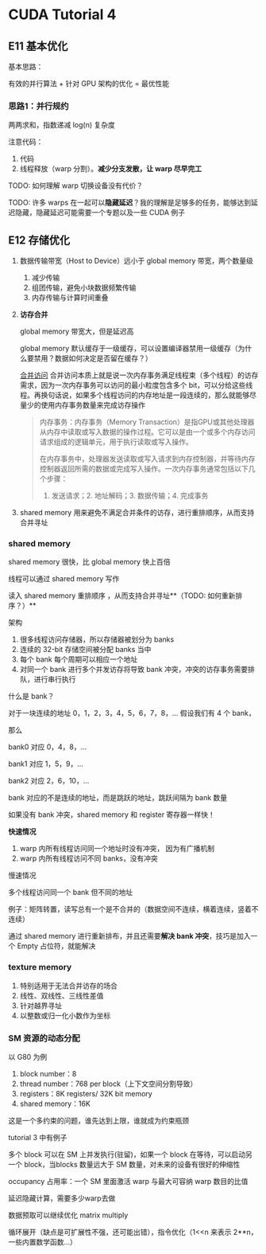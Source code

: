 # CUDA Tutorial 4

## E11 基本优化

基本思路：

有效的并行算法 + 针对 GPU 架构的优化 = 最优性能

### 思路1：并行规约

两两求和，指数递减 log(n) 复杂度

注意代码：

1. 代码
2. 线程释放（warp 分割）。**减少分支发散，让 warp 尽早完工**

TODO: 如何理解 warp 切换设备没有代价？

TODO: 许多 warps 在一起可以**隐藏延迟**？我的理解是足够多的任务，能够达到延迟隐藏，隐藏延迟可能需要一个专题以及一些 CUDA 例子

## E12 存储优化

1. 数据传输带宽（Host to Device）远小于 global memory 带宽，两个数量级

   1. 减少传输
   2. 组团传输，避免小块数据频繁传输
   3. 内存传输与计算时间重叠

2. **访存合并**

   global memory 带宽大，但是延迟高

   global memory 默认缓存于一级缓存，可以设置编译器禁用一级缓存（为什么要禁用？数据如何决定是否留在缓存？）

   [合并访问](https://face2ai.com/CUDA-F-4-3-%E5%86%85%E5%AD%98%E8%AE%BF%E9%97%AE%E6%A8%A1%E5%BC%8F/) 合并访问本质上就是说一次内存事务满足线程束（多个线程）的访存需求，因为一次内存事务可以访问的最小粒度包含多个 bit，可以分给这些线程。再换句话说，如果多个线程访问的内存地址是一段连续的，那么就能够尽量少的使用内存事务数量来完成访存操作

   > 内存事务：内存事务（Memory Transaction）是指GPU或其他处理器从内存中读取或写入数据的操作过程。它可以是由一个或多个内存访问请求组成的逻辑单元，用于执行读取或写入操作。
   >
   > 在内存事务中，处理器发送读取或写入请求到内存控制器，并等待内存控制器返回所需的数据或完成写入操作。一次内存事务通常包括以下几个步骤：
   >
   > 1. 发送请求；2. 地址解码；3. 数据传输；4. 完成事务

3. shared memory 用来避免不满足合并条件的访存，进行重排顺序，从而支持合并寻址

### shared memory

shared memory 很快，比 global memory 快上百倍

线程可以通过 shared memory 写作

读入 shared memory 重排顺序 ，从而支持合并寻址**（TODO: 如何重新排序？）**



架构

1. 很多线程访问存储器，所以存储器被划分为 banks
2. 连续的 32-bit 存储空间被分配 banks 当中
3. 每个 bank 每个周期可以相应一个地址
4. 对同一个 bank 进行多个并发访存将导致 bank 冲突，冲突的访存事务需要排队，进行串行执行

什么是 bank？

对于一块连续的地址 0，1，2，3，4，5，6，7，8，... 假设我们有 4 个 bank，

那么 

bank0 对应 0，4，8，...

bank1 对应 1，5，9，...

bank2 对应 2，6，10，...

bank 对应的不是连续的地址，而是跳跃的地址，跳跃间隔为 bank 数量

如果没有 bank 冲突，shared memory 和 register 寄存器一样快！

**快速情况**

1. warp 内所有线程访问同一个地址时没有冲突， 因为有广播机制
2. warp 内所有线程访问不同 banks，没有冲突

慢速情况

多个线程访问同一个 bank 但不同的地址



例子：矩阵转置，读写总有一个是不合并的（数据空间不连续，横着连续，竖着不连续）

通过 shared memory 进行重新排布，并且还需要**解决 bank 冲突**，技巧是加入一个 Empty 占位符，就能解决



### texture memory

1. 特别适用于无法合并访存的场合
2. 线性、双线性、三线性差值
3. 针对越界寻址
4. 以整数或归一化小数作为坐标

### SM 资源的动态分配

以 G80 为例

1. block number：8
2. thread number：768 per block（上下文空间分割导致）
3. registers：8K registers/ 32K bit memory
4. shared memory：16K

这是一个多约束的问题，谁先达到上限，谁就成为约束瓶颈

tutorial 3 中有例子

 多个 block 可以在 SM 上并发执行(驻留)，如果一个 block 在等待，可以启动另一个 block，当blocks 数量远大于 SM 数量，对未来的设备有很好的伸缩性



occupancy 占用率：一个 SM 里面激活 warp 与最大可容纳 warp 数目的比值

延迟隐藏计算，需要多少warp去做



数据预取可以继续优化 matrix multiply



循环展开（缺点是可扩展性不强，还可能出错），指令优化（1<<n 来表示 2**n，一些内置数学函数...）